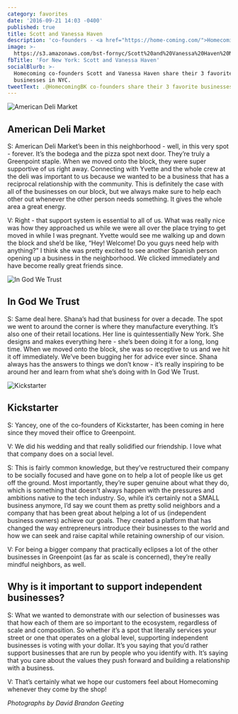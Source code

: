 ```yaml
---
category: favorites
date: '2016-09-21 14:03 -0400'
published: true
title: Scott and Vanessa Haven
description: 'co-founders - <a href="https://home-coming.com/">Homecoming</a>'
image: >-
  https://s3.amazonaws.com/bst-fornyc/Scott%20and%20Vanessa%20Haven%20Main%20Portrait.jpg
fbTitle: 'For New York: Scott and Vanessa Haven'
socialBlurb: >-
  Homecoming co-founders Scott and Vanessa Haven share their 3 favorite
  businesses in NYC.
tweetText: .@HomecomingBK co-founders share their 3 favorite businesses in NYC
---
```

![American Deli Market](https://s3.amazonaws.com/bst-fornyc/Scott%20and%20Vanessa%20Haven%20American%20Deli%20Market.jpg)
## American Deli Market
S: American Deli Market’s been in this neighborhood - well, in this very spot - forever. It’s the bodega and the pizza spot next door. They’re truly a Greenpoint staple. When we moved onto the block, they were super supportive of us right away. Connecting with Yvette and the whole crew at the deli was important to us because we wanted to be a business that has a reciprocal relationship with the community. This is definitely the case with all of the businesses on our block, but we always make sure to help each other out whenever the other person needs something. It gives the whole area a great energy.

V: Right - that support system is essential to all of us. What was really nice was how they approached us while we were all over the place trying to get moved in while I was pregnant. Yvette would see me walking up and down the block and she’d be like, “Hey! Welcome! Do you guys need help with anything?” I think she was pretty excited to see another Spanish person opening up a business in the neighborhood. We clicked immediately and have become really great friends since.

![In God We Trust](https://s3.amazonaws.com/bst-fornyc/Scott%20and%20Vanessa%20Haven%20In%20God%20We%20Trust.jpg)
## In God We Trust
S: Same deal here. Shana’s had that business for over a decade. The spot we went to around the corner is where they manufacture everything. It’s also one of their retail locations. Her line is quintessentially New York. She designs and makes everything here - she’s been doing it for a long, long time. When we moved onto the block, she was so receptive to us and we hit it off immediately. We’ve been bugging her for advice ever since. Shana always has the answers to things we don’t know - it’s really inspiring to be around her and learn from what she’s doing with In God We Trust. 

![Kickstarter](https://s3.amazonaws.com/bst-fornyc/Scott%20and%20Vanessa%20Haven%20Kickstarter.jpg)
## Kickstarter
S: Yancey, one of the co-founders of Kickstarter, has been coming in here since they moved their office to Greenpoint. 

V: We did his wedding and that really solidified our friendship. I love what that company does on a social level. 

S: This is fairly common knowledge, but they’ve restructured their company to be socially focused and have gone on to help a lot of people like us get off the ground. Most importantly, they’re super genuine about what they do, which is something that doesn’t always happen with the pressures and ambitions native to the tech industry. So, while it’s certainly not a SMALL business anymore, I’d say we count them as pretty solid neighbors and a company that has been great about helping a lot of us (independent business owners) achieve our goals. They created a platform that has changed the way entrepreneurs introduce their businesses to the world and how we can seek and raise capital while retaining ownership of our vision. 

V: For being a bigger company that practically eclipses a lot of the other businesses in Greenpoint (as far as scale is concerned), they’re really mindful neighbors, as well.

## Why is it important to support independent businesses?
S: What we wanted to demonstrate with our selection of businesses was that how each of them are so important to the ecosystem, regardless of scale and composition. So whether it’s a spot that literally services your street or one that operates on a global level, supporting independent businesses is voting with your dollar. It’s you saying that you’d rather support businesses that are run by people who you identify with. It’s saying that you care about the values they push forward and building a relationship with a business. 

V: That’s certainly what we hope our customers feel about Homecoming whenever they come by the shop!

_Photographs by David Brandon Geeting_
